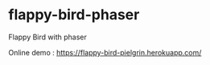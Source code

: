 # flappy-bird-phaser
Flappy Bird with phaser

Online demo : https://flappy-bird-pielgrin.herokuapp.com/
